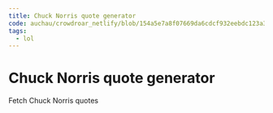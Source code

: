 ```yaml
---
title: Chuck Norris quote generator
code: auchau/crowdroar_netlify/blob/154a5e7a8f07669da6cdcf932eebdc123a3b38d8/src/lambda/async-chuck-norris.js
tags: 
  - lol
---
```


# Chuck Norris quote generator

Fetch Chuck Norris quotes
